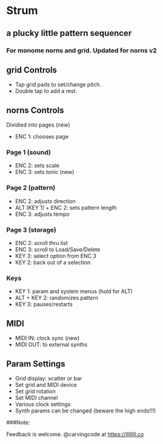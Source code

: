 # Strum
## a plucky little pattern sequencer

### For monome norns and grid. Updated for norns v2

## grid Controls

- Tap grid pads to set/change pitch.
- Double tap to add a rest.

## norns Controls

Dividied into pages (new)

- ENC 1: chooses page

### Page 1 (sound)

- ENC 2: sets scale
- ENC 3: sets tonic (new)

### Page 2 (pattern)

- ENC 2: adjusts direction
- ALT (KEY 1) + ENC 2: sets pattern length
- ENC 3: adjusts tempo

### Page 3 (storage)

- ENC 2: scroll thru list
- ENC 3: scroll to Load/Save/Delete
- KEY 3: select option from ENC 3
- KEY 2: back out of a selection

### Keys
- KEY 1: param and system menus (hold for ALT)
- ALT + KEY 2: randomizes pattern
- KEY 3: pauses/restarts

## MIDI

- MIDI IN: clock sync (new)
- MIDI OUT: to external synths

## Param Settings

- Grid display: scatter or bar
- Set grid and MIDI device
- Set grid rotation
- Set MIDI channel
- Various clock settings
- Synth params can be changed (beware the high ends!!!)


###Note:

Feedback is welcome. @carvingcode at https://llllllll.co
